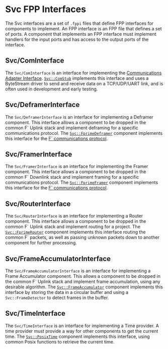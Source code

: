 # Svc FPP Interfaces

The Svc interfaces are a set of `.fppi` files that define FPP interfaces for components to implement. An FPP interface is an FPP file that defines a set of ports. A component that implements an FPP interface must implement handlers for the input ports and has access to the output ports of the interface.

## Svc/ComInterface

The `Svc/ComInterface` is an interface for implementing the [Communications Adapter Interface](../../../docs/reference/communication-adapter-interface.md). [`Svc::ComStub`](../../ComStub/docs/sdd.md) implements this interface and uses a ByteStream driver to send and receive data on a TCP/UDP/UART link, and is often used in development and early testing.

## Svc/DeframerInterface

The `Svc/DeframerInterface` is an interface for implementing a Deframer component. This interface allows a component to be dropped in the common F´ Uplink stack and implement deframing for a specific communications protocol. The [`Svc::FprimeDeframer`](../../FprimeDeframer/docs/sdd.md) component implements this interface for the [F´ communications protocol](../../FprimeProtocol/docs/sdd.md).

## Svc/FramerInterface

The `Svc/FramerInterface` is an interface for implementing the Framer component. This interface allows a component to be dropped in the common F´ Downlink stack and implement framing for a specific communications protocol. The [`Svc::FprimeFramer`](../../FprimeFramer/docs/sdd.md) component implements this interface for the [F´ communications protocol](../../FprimeProtocol/docs/sdd.md).

## Svc/RouterInterface

The `Svc/RouterInterface` is an interface for implementing a Router component. This interface allows a component to be dropped in the common F´ Uplink stack and implement routing for a project. The [`Svc::FprimeRouter`](../../FprimeRouter/docs/sdd.md) component implements this interface routing the common F´ packets, as well as passing unknown packets down to another component for further processing.

## Svc/FrameAccumulatorInterface

The `Svc/FrameAccumulatorInterface` is an interface for implementing a Frame Accumulator component. This allows a component to be dropped in the common F´ Uplink stack and implement frame accumulation, using any desirable algorithm. The [`Svc::FrameAccumulator`](../../FrameAccumulator/docs/sdd.md) component implements this interface by storing the data in a circular buffer and using a `Svc::FrameDetector` to detect frames in the buffer.

## Svc/TimeInterface

The `Svc/TimeInterface` is an interface for implementing a Time provider. A time provider must provide a way for other components to get the current time. The [`Svc::PosixTime`](../../PosixTime/docs/sdd.md) component implements this interface, using common Posix functions to retrieve the current time.
